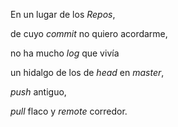 <p>En un lugar de los <em>Repos</em>,</p>
<p>de cuyo <em>commit</em> no quiero acordarme,</p>
<p>no ha mucho <em>log</em> que vivía</p>
<p>un hidalgo de los de <em>head</em> en <em>master</em>,</p> <p><em>push</em> antiguo,</p>
<p><em>pull</em> flaco y <em>remote</em> corredor.</p>